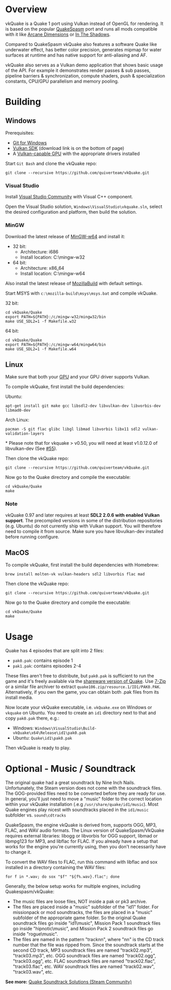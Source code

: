 # Overview
vkQuake is a Quake 1 port using Vulkan instead of OpenGL for rendering. It is based on the popular [QuakeSpasm](http://quakespasm.sourceforge.net/) port and runs all mods compatible with it like [Arcane Dimensions](https://www.quaddicted.com/reviews/ad_v1_50final.html) or [In The Shadows](http://www.moddb.com/mods/its).

Compared to QuakeSpasm vkQuake also features a software Quake like underwater effect, has better color precision, generates mipmap for water surfaces at runtime and has native support for anti-aliasing and AF.

vkQuake also serves as a Vulkan demo application that shows basic usage of the API. For example it demonstrates render passes & sub passes, pipeline barriers & synchronization, compute shaders, push & specialization constants, CPU/GPU parallelism and memory pooling.

# Building

## Windows

Prerequisites:

* [Git for Windows](https://github.com/git-for-windows/git/releases)
* [Vulkan SDK](https://vulkan.lunarg.com/signin) (download link is on the bottom of page)
* A [Vulkan-capable GPU](https://en.wikipedia.org/wiki/Vulkan_(API)#Compatibility) with the appropriate drivers installed

Start `Git Bash` and clone the vkQuake repo:

~~~
git clone --recursive https://github.com/quiverteam/vkQuake.git
~~~

### Visual Studio

Install [Visual Studio Community](https://www.visualstudio.com/products/free-developer-offers-vs) with Visual C++ component.

Open the Visual Studio solution, `Windows\VisualStudio\vkquake.sln`, select the desired configuration and platform, then
build the solution.

### MinGW

Download the latest release of [MinGW-w64](https://sourceforge.net/projects/mingw-w64/files/latest/download) and install it:

* 32 bit:
  * Architecture: i686
  * Install location: C:\mingw-w32
* 64 bit:
  * Architecture: x86_64
  * Install location: C:\mingw-w64

Also install the latest release of
[MozillaBuild](https://ftp.mozilla.org/pub/mozilla.org/mozilla/libraries/win32/MozillaBuildSetup-Latest.exe) with default settings.

Start MSYS with `c:\mozilla-build\msys\msys.bat` and compile vkQuake.

32 bit:

~~~
cd vkQuake/Quake
export PATH=${PATH}:/c/mingw-w32/mingw32/bin
make USE_SDL2=1 -f Makefile.w32
~~~

64 bit:

~~~
cd vkQuake/Quake
export PATH=${PATH}:/c/mingw-w64/mingw64/bin
make USE_SDL2=1 -f Makefile.w64
~~~

## Linux

Make sure that both your [GPU](https://en.wikipedia.org/wiki/Vulkan_(API)#Compatibility) and your GPU driver supports Vulkan.

To compile vkQuake, first install the build dependencies:

Ubuntu:
~~~
apt-get install git make gcc libsdl2-dev libvulkan-dev libvorbis-dev libmad0-dev
~~~

Arch Linux:
~~~
pacman -S git flac glibc libgl libmad libvorbis libx11 sdl2 vulkan-validation-layers
~~~

\* Please note that for vkquake > v0.50, you will need at least v1.0.12.0 of libvulkan-dev (See [#55](https://github.com/Novum/vkQuake/issues/55)).

Then clone the vkQuake repo:

~~~
git clone --recursive https://github.com/quiverteam/vkQuake.git
~~~

Now go to the Quake directory and compile the executable:

~~~
cd vkQuake/Quake
make
~~~

### Note
vkQuake 0.97 and later requires at least **SDL2 2.0.6 with enabled Vulkan support**. The precompiled versions in some of the distribution repositories (e.g. Ubuntu) do not currently ship with Vulkan support. You will therefore need to compile it from source. Make sure you have libvulkan-dev installed before running configure.

## MacOS

To compile vkQuake, first install the build dependencies with Homebrew:

~~~
brew install molten-vk vulkan-headers sdl2 libvorbis flac mad
~~~

Then clone the vkQuake repo:

~~~
git clone --recursive https://github.com/quiverteam/vkQuake.git
~~~

Now go to the Quake directory and compile the executable:

~~~
cd vkQuake/Quake
make
~~~

# Usage

Quake has 4 episodes that are split into 2 files:

* `pak0.pak`: contains episode 1
* `pak1.pak`: contains episodes 2-4

These files aren't free to distribute, but `pak0.pak` is sufficient to run the game and it's freely available via the
[shareware version of Quake](http://bit.ly/2aDMSiz). Use [7-Zip](http://7-zip.org/) or a similar file archiver to extract
`quake106.zip/resource.1/ID1/PAK0.PAK`. Alternatively, if you own the game, you can obtain both .pak files from its install media.

Now locate your vkQuake executable, i.e. `vkQuake.exe` on Windows or `vkquake` on Ubuntu. You need to create an `id1` directory
next to that and copy `pak0.pak` there, e.g.:

* Windows: `Windows\VisualStudio\Build-vkQuake\x64\Release\id1\pak0.pak`
* Ubuntu: `Quake\id1\pak0.pak`

Then vkQuake is ready to play.

# Optional - Music / Soundtrack

The original quake had a great soundtrack by Nine Inch Nails. Unfortunately, the Steam version does not come with the soundtrack files. The GOG-provided files need to be converted before they are ready for use. In general, you'll just need to move a "music" folder to the correct location within your vkQuake installation (.e.g `/usr/share/quake/id1/music`). Most Quake engines play nicest with soundtracks placed in the `id1/music` subfolder vs. `sound\cdtracks`

QuakeSpasm, the engine vkQuake is derived from, supports OGG, MP3, FLAC, and WAV audio formats. The Linux version of QuakeSpasm/VkQuake requires external libraries: libogg or libvorbis for OGG support, libmad or libmpg123 for MP3, and libflac for FLAC. If you already have a setup that works for the engine you're currently using, then you don't necessarily have to change it. 

To convert the WAV files to FLAC, run this command with libflac and sox installed in a directory containing the WAV files:
~~~
for f in *.wav; do sox "$f" "${f%.wav}.flac"; done
~~~

Generally, the below setup works for multiple engines, including Quakespasm/vkQuake:

* The music files are loose files, NOT inside a pak or pk3 archive.
* The files are placed inside a "music" subfolder of the "id1" folder. For missionpack or mod soundtracks, the files are placed in a "music" subfolder of the appropriate game folder. So the original Quake soundtrack files go inside "id1\music", Mission Pack 1 soundtrack files go inside "hipnotic\music", and Mission Pack 2 soundtrack files go inside "rogue\music".
* The files are named in the pattern "tracknn", where "nn" is the CD track number that the file was ripped from. Since the soundtrack starts at the second CD track, MP3 soundtrack files are named "track02.mp3", "track03.mp3", etc. OGG soundtrack files are named "track02.ogg", "track03.ogg", etc. FLAC soundtrack files are named "track02.flac", "track03.flac", etc. WAV soundtrack files are named "track02.wav", "track03.wav", etc.

**See more:** [Quake Soundtrack Solutions (Steam Community)](http://steamcommunity.com/sharedfiles/filedetails/?id=119489135)

